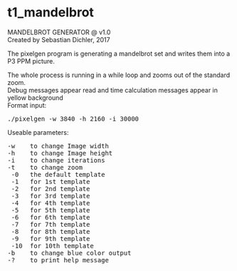 # t1_mandelbrot
MANDELBROT GENERATOR @ v1.0  
Created by Sebastian Dichler, 2017  
  
The pixelgen program is generating a mandelbrot set and writes them into a P3 PPM picture.  
  
The whole process is running in a while loop and zooms out of the standard zoom.  
Debug messages appear read and time calculation messages appear in yellow background  
Format input:  
<pre>
./pixelgen -w 3840 -h 2160 -i 30000  
</pre>
  
Useable parameters:  
<pre>
-w    to change Image width  
-h    to change Image height  
-i    to change iterations  
-t    to change zoom  
 -0   the default template  
 -1   for 1st template  
 -2   for 2nd template  
 -3   for 3rd template  
 -4   for 4th template  
 -5   for 5th template  
 -6   for 6th template  
 -7   for 7th template  
 -8   for 8th template  
 -9   for 9th template  
 -10  for 10th template  
-b    to change blue color output  
-?    to print help message  
</pre>
